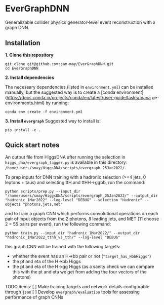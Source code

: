 # EverGraphDNN
Generalizable collider physics generator-level event reconstruction with a graph DNN.

## Installation
**1. Clone this repository**
```  
git clone git@github.com:sam-may/EverGraphDNN.git 
cd EverGraphDNN
```
**2. Install dependencies**

The necessary dependencies (listed in ```environment.yml```) can be installed manually, but the suggested way is to create a [conda environment](https://docs.conda.io/projects/conda/en/latest/user-guide/tasks/mana
ge-environments.html) by running:
``` 
conda env create -f environment.yml
```

**3. Install ```evergraph```**
Suggested way to install is:
```
pip install -e .
```

## Quick start notes
An output file from HiggsDNA after running the selection in `higgs_dna/evergraph_tagger.py` is available in this directory: `/home/users/smay/HiggsDNA/scripts/evergraph_25Jan2022/`.

To prep inputs for DNN training with a hadronic selection (>=4 jets, 0 leptons + taus) and selecting ttH and ttHH->ggbb, run the command:
```
python scripts/prep.py --input_dir "/home/users/smay/HiggsDNA/scripts/evergraph_25Jan2022/" --output_dir "hadronic_1Mar2022" --log-level "DEBUG" --selection "Hadronic" --objects "photons,jets,met"
```
and to train a graph CNN which performs convolutional operations on each pair of input objects from the 2 photons, 8 leading jets, and MET (11 choose 2 = 55 pairs per event), run the following command:
```
python train.py --input_dir "hadronic_1Mar2022/" --output_dir "hadronic_1Mar2022_tthh_vs_tth/" --log-level "DEBUG"
```
this graph CNN will be trained with the following targets:
- whether the event has an H->bb pair or not (`"target_has_HbbHiggs"`)
- the pt and eta of the H->bb Higgs
- the pt and eta of the H->gg Higgs (as a sanity check we can compare this with the pt and eta we get from adding the four vectors of the photons)


TODO items:
[ ] Make training targets and network details configurable through `json`
[ ] Develop `evergraph/evaluation` tools for assessing performance of graph CNNs
